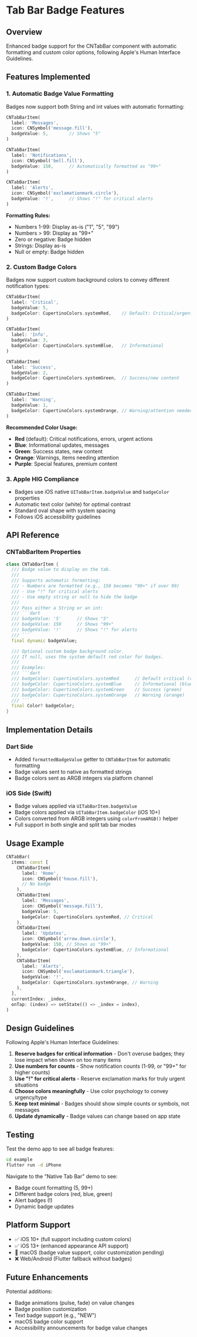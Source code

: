 # Tab Bar Badge Features

## Overview
Enhanced badge support for the CNTabBar component with automatic formatting and custom color options, following Apple's Human Interface Guidelines.

## Features Implemented

### 1. Automatic Badge Value Formatting
Badges now support both String and int values with automatic formatting:

```dart
CNTabBarItem(
  label: 'Messages',
  icon: CNSymbol('message.fill'),
  badgeValue: 5,        // Shows "5"
)

CNTabBarItem(
  label: 'Notifications',
  icon: CNSymbol('bell.fill'),
  badgeValue: 150,      // Automatically formatted as "99+"
)

CNTabBarItem(
  label: 'Alerts',
  icon: CNSymbol('exclamationmark.circle'),
  badgeValue: '!',      // Shows "!" for critical alerts
)
```

**Formatting Rules:**
- Numbers 1-99: Display as-is ("1", "5", "99")
- Numbers > 99: Display as "99+"
- Zero or negative: Badge hidden
- Strings: Display as-is
- Null or empty: Badge hidden

### 2. Custom Badge Colors
Badges now support custom background colors to convey different notification types:

```dart
CNTabBarItem(
  label: 'Critical',
  badgeValue: 5,
  badgeColor: CupertinoColors.systemRed,    // Default: Critical/urgent
)

CNTabBarItem(
  label: 'Info',
  badgeValue: 3,
  badgeColor: CupertinoColors.systemBlue,   // Informational
)

CNTabBarItem(
  label: 'Success',
  badgeValue: 2,
  badgeColor: CupertinoColors.systemGreen,  // Success/new content
)

CNTabBarItem(
  label: 'Warning',
  badgeValue: 1,
  badgeColor: CupertinoColors.systemOrange, // Warning/attention needed
)
```

**Recommended Color Usage:**
- **Red** (default): Critical notifications, errors, urgent actions
- **Blue**: Informational updates, messages
- **Green**: Success states, new content
- **Orange**: Warnings, items needing attention
- **Purple**: Special features, premium content

### 3. Apple HIG Compliance
- Badges use iOS native `UITabBarItem.badgeValue` and `badgeColor` properties
- Automatic text color (white) for optimal contrast
- Standard oval shape with system spacing
- Follows iOS accessibility guidelines

## API Reference

### CNTabBarItem Properties

```dart
class CNTabBarItem {
  /// Badge value to display on the tab.
  /// 
  /// Supports automatic formatting:
  /// - Numbers are formatted (e.g., 150 becomes "99+" if over 99)
  /// - Use "!" for critical alerts
  /// - Use empty string or null to hide the badge
  /// 
  /// Pass either a String or an int:
  /// ```dart
  /// badgeValue: '5'      // Shows "5"
  /// badgeValue: 150      // Shows "99+"
  /// badgeValue: '!'      // Shows "!" for alerts
  /// ```
  final dynamic badgeValue;

  /// Optional custom badge background color.
  /// If null, uses the system default red color for badges.
  /// 
  /// Examples:
  /// ```dart
  /// badgeColor: CupertinoColors.systemRed      // Default critical (red)
  /// badgeColor: CupertinoColors.systemBlue     // Informational (blue)
  /// badgeColor: CupertinoColors.systemGreen    // Success (green)
  /// badgeColor: CupertinoColors.systemOrange   // Warning (orange)
  /// ```
  final Color? badgeColor;
}
```

## Implementation Details

### Dart Side
- Added `formattedBadgeValue` getter to `CNTabBarItem` for automatic formatting
- Badge values sent to native as formatted strings
- Badge colors sent as ARGB integers via platform channel

### iOS Side (Swift)
- Badge values applied via `UITabBarItem.badgeValue`
- Badge colors applied via `UITabBarItem.badgeColor` (iOS 10+)
- Colors converted from ARGB integers using `colorFromARGB()` helper
- Full support in both single and split tab bar modes

## Usage Example

```dart
CNTabBar(
  items: const [
    CNTabBarItem(
      label: 'Home',
      icon: CNSymbol('house.fill'),
      // No badge
    ),
    CNTabBarItem(
      label: 'Messages',
      icon: CNSymbol('message.fill'),
      badgeValue: 5,
      badgeColor: CupertinoColors.systemRed, // Critical
    ),
    CNTabBarItem(
      label: 'Updates',
      icon: CNSymbol('arrow.down.circle'),
      badgeValue: 150, // Shows as "99+"
      badgeColor: CupertinoColors.systemBlue, // Informational
    ),
    CNTabBarItem(
      label: 'Alerts',
      icon: CNSymbol('exclamationmark.triangle'),
      badgeValue: '!',
      badgeColor: CupertinoColors.systemOrange, // Warning
    ),
  ],
  currentIndex: _index,
  onTap: (index) => setState(() => _index = index),
)
```

## Design Guidelines

Following Apple's Human Interface Guidelines:

1. **Reserve badges for critical information** - Don't overuse badges; they lose impact when shown on too many items
2. **Use numbers for counts** - Show notification counts (1-99, or "99+" for higher counts)
3. **Use "!" for critical alerts** - Reserve exclamation marks for truly urgent situations
4. **Choose colors meaningfully** - Use color psychology to convey urgency/type
5. **Keep text minimal** - Badges should show simple counts or symbols, not messages
6. **Update dynamically** - Badge values can change based on app state

## Testing

Test the demo app to see all badge features:

```bash
cd example
flutter run -d iPhone
```

Navigate to the "Native Tab Bar" demo to see:
- Badge count formatting (5, 99+)
- Different badge colors (red, blue, green)
- Alert badges (!)
- Dynamic badge updates

## Platform Support

- ✅ iOS 10+ (full support including custom colors)
- ✅ iOS 13+ (enhanced appearance API support)
- 🔄 macOS (badge value support, color customization pending)
- ❌ Web/Android (Flutter fallback without badges)

## Future Enhancements

Potential additions:
- Badge animations (pulse, fade) on value changes
- Badge position customization
- Text badge support (e.g., "NEW")
- macOS badge color support
- Accessibility announcements for badge value changes
